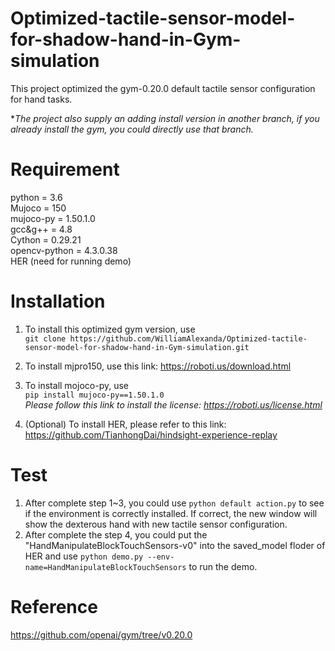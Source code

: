 # Optimized-tactile-sensor-model-for-shadow-hand-in-Gym-simulation
This project optimized the gym-0.20.0 default tactile sensor configuration for hand tasks.

**The project also supply an adding install version in another branch, if you already install the gym, you could directly use that branch.*

# Requirement
python = 3.6  
Mujoco = 150  
mujoco-py = 1.50.1.0  
gcc&g++ = 4.8  
Cython = 0.29.21  
opencv-python = 4.3.0.38  
HER (need for running demo)

# Installation
1. To install this optimized gym version, use  
`git clone https://github.com/WilliamAlexanda/Optimized-tactile-sensor-model-for-shadow-hand-in-Gym-simulation.git`

2. To install mjpro150, use this link: https://roboti.us/download.html  

3. To install mojoco-py, use  
`pip install mujoco-py==1.50.1.0`  
*Please follow this link to install the license: https://roboti.us/license.html*

4. (Optional) To install HER, please refer to this link: https://github.com/TianhongDai/hindsight-experience-replay  

# Test
1. After complete step 1~3, you could use `python default action.py` to see if the environment is correctly installed. If correct, the new window will show the dexterous hand with new tactile sensor configuration.
2. After complete the step 4, you could put the "HandManipulateBlockTouchSensors-v0" into the saved_model floder of HER and use `python demo.py --env-name=HandManipulateBlockTouchSensors` to run the demo.

# Reference
https://github.com/openai/gym/tree/v0.20.0
